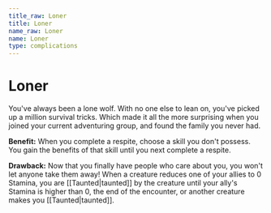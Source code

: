```yaml
---
title_raw: Loner
title: Loner
name_raw: Loner
name: Loner
type: complications
---
```


# Loner

You've always been a lone wolf. With no one else to lean on, you've picked up a million survival tricks. Which made it all the more surprising when you joined your current adventuring group, and found the family you never had.

**Benefit:** When you complete a respite, choose a skill you don't possess. You gain the benefits of that skill until you next complete a respite.

**Drawback:** Now that you finally have people who care about you, you won't let anyone take them away! When a creature reduces one of your allies to 0 Stamina, you are [[Taunted|taunted]] by the creature until your ally's Stamina is higher than 0, the end of the encounter, or another creature makes you [[Taunted|taunted]].
